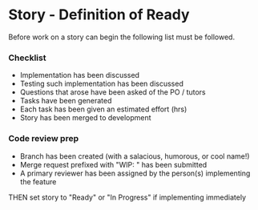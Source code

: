 # Story - Definition of Ready
Before work on a story can begin the following list must be followed.

### Checklist

- Implementation has been discussed
- Testing such implementation has been discussed
- Questions that arose have been asked of the PO / tutors
- Tasks have been generated
- Each task has been given an estimated effort (hrs)
- Story has been merged to development

### Code review prep
- Branch has been created (with a salacious, humorous, or cool name!)
- Merge request prefixed with "WIP: " has been submitted
- A primary reviewer has been assigned by the person(s) implementing the feature


THEN set story to "Ready" or "In Progress" if implementing immediately